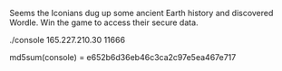 Seems the Iconians dug up some ancient Earth history and discovered Wordle. Win the game to access their secure data.

./console 165.227.210.30 11666

md5sum(console) = e652b6d36eb46c3ca2c97e5ea467e717
